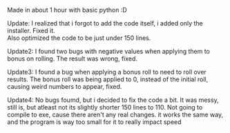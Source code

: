 Made in about 1 hour with basic python :D 


Update: I realized that i forgot to add the code itself, i added only the installer. Fixed it. \
Also optimized the code to be just under 150 lines. 

Update2: I found two bugs with negative values when applying them to bonus on rolling. The result was wrong, fixed.

Update3: I found a bug when applying a bonus roll to need to roll over results. The bonus roll was being applied to 0, instead of the initial roll, causing weird numbers to appear, fixed.

Update4: No bugs foumd, but i decided to fix the code a bit. It was messy, still is, but atleast not its slightly shorter 150 lines to 110. Not going to compile to exe, cause there aren't any real changes. it works the same way, and the program is way too small for it to really impact speed
